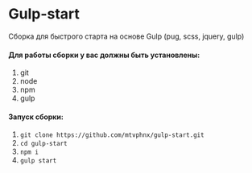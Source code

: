 # Gulp-start
Сборка для быстрого старта на основе Gulp (pug, scss, jquery, gulp)

#### Для работы сборки у вас должны быть установлены:
1) git
2) node
3) npm
4) gulp


#### Запуск сборки:

1. `git clone https://github.com/mtvphnx/gulp-start.git`
2. `cd gulp-start`
3. `npm i`
4. `gulp start`

